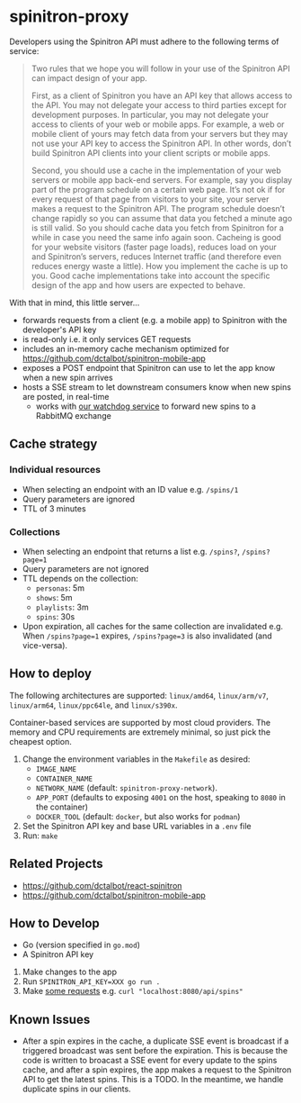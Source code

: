 # spinitron-proxy

Developers using the Spinitron API must adhere to the following terms of service:

> Two rules that we hope you will follow in your use of the Spinitron API can impact design of your app.
>
> First, as a client of Spinitron you have an API key that allows access to the API. You may not delegate your access to third parties except for development purposes. In particular, you may not delegate your access to clients of your web or mobile apps. For example, a web or mobile client of yours may fetch data from your servers but they may not use your API key to access the Spinitron API. In other words, don’t build Spinitron API clients into your client scripts or mobile apps.
>
> Second, you should use a cache in the implementation of your web servers or mobile app back-end servers. For example, say you display part of the program schedule on a certain web page. It’s not ok if for every request of that page from visitors to your site, your server makes a request to the Spinitron API. The program schedule doesn’t change rapidly so you can assume that data you fetched a minute ago is still valid. So you should cache data you fetch from Spinitron for a while in case you need the same info again soon. Cacheing is good for your website visitors (faster page loads), reduces load on your and Spinitron’s servers, reduces Internet traffic (and therefore even reduces energy waste a little). How you implement the cache is up to you. Good cache implementations take into account the specific design of the app and how users are expected to behave.

With that in mind, this little server...

- forwards requests from a client (e.g. a mobile app) to Spinitron with the developer's API key
- is read-only i.e. it only services GET requests
- includes an in-memory cache mechanism optimized for <https://github.com/dctalbot/spinitron-mobile-app>
- exposes a POST endpoint that Spinitron can use to let the app know when a new spin arrives
- hosts a SSE stream to let downstream consumers know when new spins are posted, in real-time
  - works with [our watchdog service](https://github.com/WBOR-91-1-FM/wbor-api-watchdog) to forward new spins to a RabbitMQ exchange

## Cache strategy

### Individual resources

- When selecting an endpoint with an ID value e.g. `/spins/1`
- Query parameters are ignored
- TTL of 3 minutes

### Collections

- When selecting an endpoint that returns a list e.g. `/spins?`, `/spins?page=1`
- Query parameters are not ignored
- TTL depends on the collection:
  - `personas`: 5m
  - `shows`: 5m
  - `playlists`: 3m
  - `spins`: 30s
- Upon expiration, all caches for the same collection are invalidated e.g. When `/spins?page=1` expires, `/spins?page=3` is also invalidated (and vice-versa).

## How to deploy

The following architectures are supported: `linux/amd64`, `linux/arm/v7`, `linux/arm64`, `linux/ppc64le`, and `linux/s390x`.

Container-based services are supported by most cloud providers. The memory and CPU requirements are extremely minimal, so just pick the cheapest option.

1. Change the environment variables in the `Makefile` as desired:
   - `IMAGE_NAME`
   - `CONTAINER_NAME`
   - `NETWORK_NAME` (default: `spinitron-proxy-network`).
   - `APP_PORT` (defaults to exposing `4001` on the host, speaking to `8080` in the container)
   - `DOCKER_TOOL` (default: `docker`, but also works for `podman`)
2. Set the Spinitron API key and base URL variables in a `.env` file
3. Run: `make`

## Related Projects

- <https://github.com/dctalbot/react-spinitron>
- <https://github.com/dctalbot/spinitron-mobile-app>

## How to Develop

- Go (version specified in `go.mod`)
- A Spinitron API key

1. Make changes to the app
2. Run `SPINITRON_API_KEY=XXX go run .`
3. Make [some requests](https://spinitron.github.io/v2api/) e.g. `curl "localhost:8080/api/spins"`

## Known Issues

- After a spin expires in the cache, a duplicate SSE event is broadcast if a triggered broadcast was sent before the expiration. This is because the code is written to broacast a SSE event for every update to the spins cache, and after a spin expires, the app makes a request to the Spinitron API to get the latest spins. This is a TODO. In the meantime, we handle duplicate spins in our clients.
